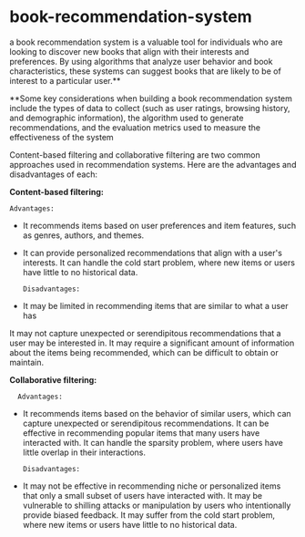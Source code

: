 # book-recommendation-system



a book recommendation system is a valuable tool for individuals who are looking to discover new books that align with their interests and preferences. By using algorithms that analyze user behavior and book characteristics, these systems can suggest books that are likely to be of interest to a particular user.**

**Some key considerations when building a book recommendation system include the types of data to collect (such as user ratings, browsing history, and demographic information), the algorithm used to generate recommendations, and the evaluation metrics used to measure the effectiveness of the system



Content-based filtering and collaborative filtering are two common approaches used in recommendation systems. Here are the advantages and disadvantages of each:

**Content-based filtering:**

    Advantages:




*   It recommends items based on user preferences and item features, such as genres, authors, and themes.





*   It can provide personalized recommendations that align with a user's interests.
It can handle the cold start problem, where new items or users have little to no historical data.

        Disadvantages:



*  It may be limited in recommending items that are similar to what a user has






  It may not capture unexpected or serendipitous recommendations that a user may be interested in.
It may require a significant amount of information about the items being recommended, which can be difficult to obtain or maintain.


**Collaborative filtering:**

      Advantages:




*  It recommends items based on the behavior of similar users, which can capture unexpected or serendipitous recommendations.
It can be effective in recommending popular items that many users have interacted with.
It can handle the sparsity problem, where users have little overlap in their interactions.

       Disadvantages:


*   It may not be effective in recommending niche or personalized items that only a small subset of users have interacted with.
It may be vulnerable to shilling attacks or manipulation by users who intentionally provide biased feedback.
It may suffer from the cold start problem, where new items or users have little to no historical data.
